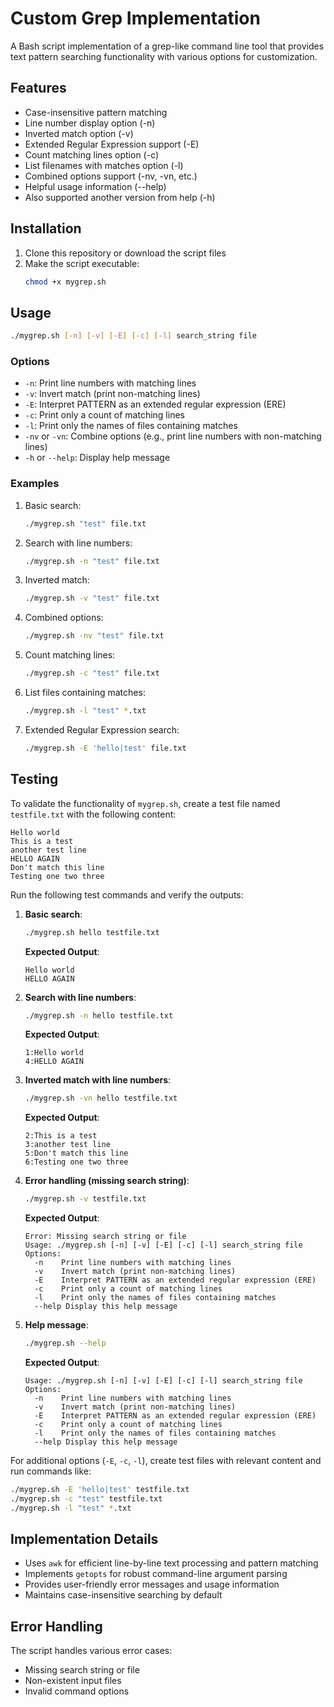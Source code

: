 # Custom Grep Implementation

A Bash script implementation of a grep-like command line tool that provides text pattern searching functionality with various options for customization.

## Features

- Case-insensitive pattern matching
- Line number display option (-n)
- Inverted match option (-v)
- Extended Regular Expression support (-E)
- Count matching lines option (-c)
- List filenames with matches option (-l)
- Combined options support (-nv, -vn, etc.)
- Helpful usage information (--help)
- Also supported another version from help (-h)

## Installation

1. Clone this repository or download the script files
2. Make the script executable:
   ```bash
   chmod +x mygrep.sh
   ```

## Usage

```bash
./mygrep.sh [-n] [-v] [-E] [-c] [-l] search_string file
```

### Options

- `-n`: Print line numbers with matching lines
- `-v`: Invert match (print non-matching lines)
- `-E`: Interpret PATTERN as an extended regular expression (ERE)
- `-c`: Print only a count of matching lines
- `-l`: Print only the names of files containing matches
- `-nv` or `-vn`: Combine options (e.g., print line numbers with non-matching lines)
- `-h` or `--help`: Display help message

### Examples

1. Basic search:
   ```bash
   ./mygrep.sh "test" file.txt
   ```

2. Search with line numbers:
   ```bash
   ./mygrep.sh -n "test" file.txt
   ```

3. Inverted match:
   ```bash
   ./mygrep.sh -v "test" file.txt
   ```

4. Combined options:
   ```bash
   ./mygrep.sh -nv "test" file.txt
   ```

5. Count matching lines:
   ```bash
   ./mygrep.sh -c "test" file.txt
   ```

6. List files containing matches:
   ```bash
   ./mygrep.sh -l "test" *.txt
   ```

7. Extended Regular Expression search:
   ```bash
   ./mygrep.sh -E 'hello|test' file.txt
   ```

## Testing

To validate the functionality of `mygrep.sh`, create a test file named `testfile.txt` with the following content:

```text
Hello world
This is a test
another test line
HELLO AGAIN
Don't match this line
Testing one two three
```

Run the following test commands and verify the outputs:

1. **Basic search**:
   ```bash
   ./mygrep.sh hello testfile.txt
   ```
   **Expected Output**:
   ```
   Hello world
   HELLO AGAIN
   ```

2. **Search with line numbers**:
   ```bash
   ./mygrep.sh -n hello testfile.txt
   ```
   **Expected Output**:
   ```
   1:Hello world
   4:HELLO AGAIN
   ```

3. **Inverted match with line numbers**:
   ```bash
   ./mygrep.sh -vn hello testfile.txt
   ```
   **Expected Output**:
   ```
   2:This is a test
   3:another test line
   5:Don't match this line
   6:Testing one two three
   ```

4. **Error handling (missing search string)**:
   ```bash
   ./mygrep.sh -v testfile.txt
   ```
   **Expected Output**:
   ```
   Error: Missing search string or file
   Usage: ./mygrep.sh [-n] [-v] [-E] [-c] [-l] search_string file
   Options:
     -n    Print line numbers with matching lines
     -v    Invert match (print non-matching lines)
     -E    Interpret PATTERN as an extended regular expression (ERE)
     -c    Print only a count of matching lines
     -l    Print only the names of files containing matches
     --help Display this help message
   ```

5. **Help message**:
   ```bash
   ./mygrep.sh --help
   ```
   **Expected Output**:
   ```
   Usage: ./mygrep.sh [-n] [-v] [-E] [-c] [-l] search_string file
   Options:
     -n    Print line numbers with matching lines
     -v    Invert match (print non-matching lines)
     -E    Interpret PATTERN as an extended regular expression (ERE)
     -c    Print only a count of matching lines
     -l    Print only the names of files containing matches
     --help Display this help message
   ```

For additional options (`-E`, `-c`, `-l`), create test files with relevant content and run commands like:
```bash
./mygrep.sh -E 'hello|test' testfile.txt
./mygrep.sh -c "test" testfile.txt
./mygrep.sh -l "test" *.txt
```

## Implementation Details

- Uses `awk` for efficient line-by-line text processing and pattern matching
- Implements `getopts` for robust command-line argument parsing
- Provides user-friendly error messages and usage information
- Maintains case-insensitive searching by default

## Error Handling

The script handles various error cases:
- Missing search string or file
- Non-existent input files
- Invalid command options

